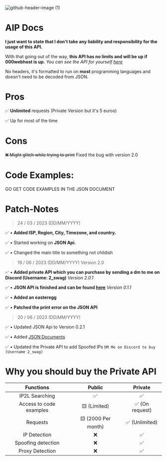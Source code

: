 ![github-header-image (1)](https://user-images.githubusercontent.com/102983952/227266392-088e5ded-bbc6-4312-9daa-cae451488a75.png)
# AIP Docs

**I just want to state that I don't take any liability and responsibility for the usage of this API.** 

With that going out of the way, **this API has no limits and will be up if 000webhost is up.** *You can see the API for yourself [here](https://carlbot-61041ca.000webhostapp.com/index2.php)*

No headers, it's formatted to run on **most** programming languages and doesn't need to be decoded from JSON.

# Pros

✅ **Unlimited** requests (Private Version but it's 5 euros)                             

✅ Up for most of the time

# Cons

~~❌ Might glitch while trying to print~~ Fixed the bug with version 2.0

# Code Examples:

GO GET CODE EXAMPLES IN THE JSON DOCUMENT

# Patch-Notes

> 24 / 03 / 2023 (DD/MM/YYYY)

✅ • **Added ISP, Region, City, Timezone, and country.**

✅ • Started working on **JSON Api.**

✅ • Changed the main title to something not childish

> 19 / 06 / 2023 (DD/MM/YYYY) Version 2.0

✅ • **Added private API which you can purchase by sending a dm to me on Discord (Username: 2_swag)** *Version 2.0.1*

✅ • **JSON API is finished and can be found [here](https://carlbot-61041ca.000webhostapp.com/index3.php)** *Version 0.1.1*

✅ • **Added an easteregg**

✅ • **Patched the print error on the JSON API** 


> 20 / 06 / 2023 (DD/MM/YYYY) 

✅ • Updated JSON Api to Version 0.2.1

✅ • Added [JSON Documents](https://github.com/mrplayzorro/AIP/blob/main/JSONDocs.md)

✅ • Updated the Private API to add Spoofed IPs `DM Me on Discord to buy (Username 2_swag)`

# Why you should buy the Private API

|   Functions  | Public         | Private |
| :---:         |     :---:      |          :---: |
| IP2L Searching   | ✅     | ✅    |
| Access to code examples     | 🟨 (Limited)      | ✅ (On request)      |
| Requests     | 🟨 (2000 Per month)      | ✅ (Unlimited)      |
| IP Detection    | ❌      | ✅      |
| Spoofing detection    | ❌      | ✅      |
| Proxy Detection   | ❌      | ✅      |

